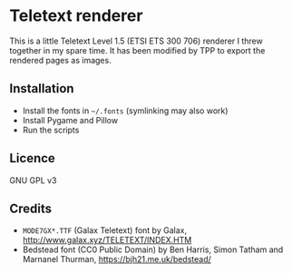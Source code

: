 Teletext renderer
=================

This is a little Teletext Level 1.5 (ETSI ETS 300 706) renderer I threw together in my spare time.
It has been modified by TPP to export the rendered pages as images.

Installation
------------

  - Install the fonts in `~/.fonts` (symlinking may also work)
  - Install Pygame and Pillow
  - Run the scripts

Licence
-------

GNU GPL v3


Credits
-------

  * `MODE7GX*.TTF` (Galax Teletext) font by Galax, http://www.galax.xyz/TELETEXT/INDEX.HTM
  * Bedstead font (CC0 Public Domain) by Ben Harris, Simon Tatham and Marnanel Thurman, https://bjh21.me.uk/bedstead/

[modeline]: # ( vim: set expandtab fenc=utf-8 spell spl=en: )
